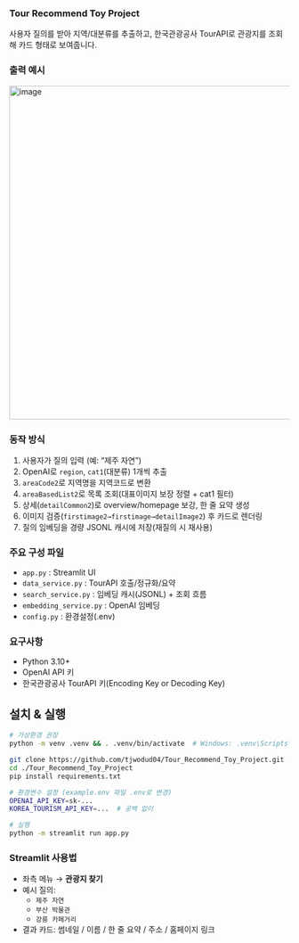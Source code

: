### Tour Recommend Toy Project
사용자 질의를 받아 지역/대분류를 추출하고, 한국관광공사 TourAPI로 관광지를 조회해 카드 형태로 보여줍니다.

### 출력 예시
<img width="1443" height="599" alt="image" src="https://github.com/user-attachments/assets/bc3da794-6dfd-481b-854b-c46428d02fe2" />


### 동작 방식

1. 사용자가 질의 입력 (예: “제주 자연”)
2. OpenAI로 `region`, `cat1`(대분류) 1개씩 추출
3. `areaCode2`로 지역명을 지역코드로 변환
4. `areaBasedList2`로 목록 조회(대표이미지 보장 정렬 + cat1 필터)
5. 상세(`detailCommon2`)로 overview/homepage 보강, 한 줄 요약 생성
6. 이미지 검증(`firstimage2→firstimage→detailImage2`) 후 카드로 렌더링
7. 질의 임베딩을 경량 JSONL 캐시에 저장(재질의 시 재사용)

### 주요 구성 파일

* `app.py` : Streamlit UI
* `data_service.py` : TourAPI 호출/정규화/요약
* `search_service.py` : 임베딩 캐시(JSONL) + 조회 흐름
* `embedding_service.py` : OpenAI 임베딩
* `config.py` : 환경설정(.env)

### 요구사항

* Python 3.10+
* OpenAI API 키
* 한국관광공사 TourAPI 키(Encoding Key or Decoding Key)

## 설치 & 실행

```bash
# 가상환경 권장
python -m venv .venv && . .venv/bin/activate  # Windows: .venv\Scripts\activate

git clone https://github.com/tjwodud04/Tour_Recommend_Toy_Project.git
cd ./Tour_Recommend_Toy_Project
pip install requirements.txt

# 환경변수 설정 (example.env 파일 .env로 변경)
OPENAI_API_KEY=sk-...
KOREA_TOURISM_API_KEY=...  # 공백 없이

# 실행
python -m streamlit run app.py
```

### Streamlit 사용법

* 좌측 메뉴 → **관광지 찾기**
* 예시 질의:
  * `제주 자연`
  * `부산 박물관`
  * `강릉 카페거리`
* 결과 카드: 썸네일 / 이름 / 한 줄 요약 / 주소 / 홈페이지 링크
